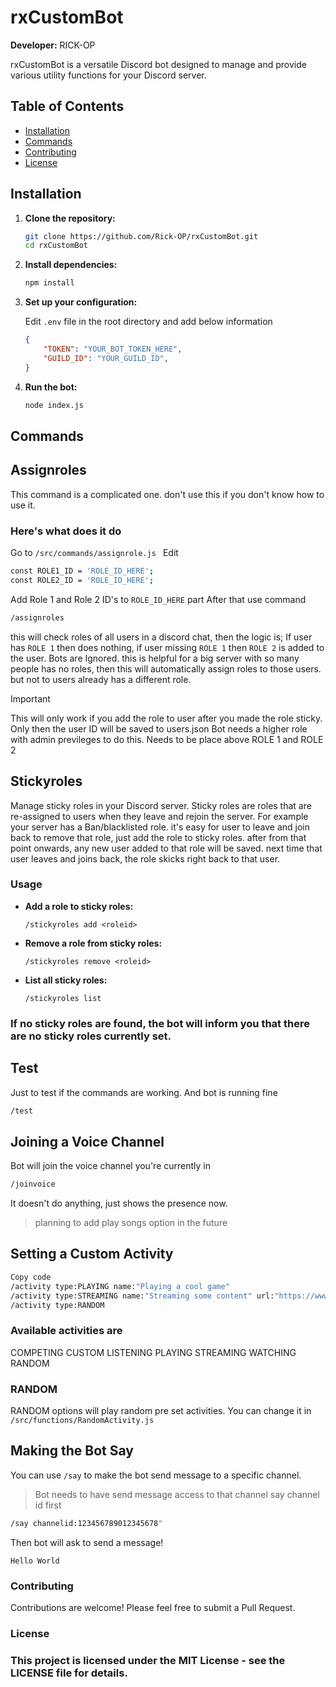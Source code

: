 # rxCustomBot

**Developer:** RICK-OP

rxCustomBot is a versatile Discord bot designed to manage and provide various utility functions for your Discord server.

## Table of Contents

- [Installation](#installation)
- [Commands](#commands)
- [Contributing](#contributing)
- [License](#license)

## Installation

1. **Clone the repository:**

    ```sh
    git clone https://github.com/Rick-OP/rxCustomBot.git
    cd rxCustomBot
    ```

2. **Install dependencies:**

    ```sh
    npm install
    ```

3. **Set up your configuration:**

    Edit `.env` file in the root directory and add below information

    ```json
    {
        "TOKEN": "YOUR_BOT_TOKEN_HERE",
        "GUILD_ID": "YOUR_GUILD_ID",
    }
    ```

4. **Run the bot:**

    ```sh
    node index.js
    ```
## Commands

## Assignroles

This command is a complicated one. don't use this if you don't know how to use it.

### Here's what does it do

Go to `/src/commands/assignrole.js `
Edit 
```sh
const ROLE1_ID = 'ROLE_ID_HERE';
const ROLE2_ID = 'ROLE_ID_HERE';
```
Add Role 1 and Role 2 ID's to `ROLE_ID_HERE` part
After that use command
```sh
/assignroles
```
this will check roles of all users in a discord chat, 
then the logic is;
If user has `ROLE 1` then does nothing, if user missing `ROLE 1` then `ROLE 2` is added to the user. Bots are Ignored.
this is helpful for a big server with so many people has no roles, then this will automatically assign roles to those users. but not to users already has a different role.
> [!IMPORTANT]
> This will only work if you add the role to user after you made the role sticky.
> Only then the user ID will be saved to users.json
> Bot needs a higher role with admin previleges to do this. Needs to be place above ROLE 1 and ROLE 2

## Stickyroles

Manage sticky roles in your Discord server. Sticky roles are roles that are re-assigned to users when they leave and rejoin the server.
For example your server has a Ban/blacklisted role. it's easy for user to leave and join back to remove that role, just add the role to 
sticky roles. after from that point onwards, any new user added to that role will be saved. next time that user leaves and joins back, the 
role skicks right back to that user.

### Usage

- **Add a role to sticky roles:**

    ```
    /stickyroles add <roleid>
    ```

- **Remove a role from sticky roles:**

    ```
    /stickyroles remove <roleid>
    ```

- **List all sticky roles:**

    ```
    /stickyroles list
    ```
### If no sticky roles are found, the bot will inform you that there are no sticky roles currently set.

## Test
Just to test if the commands are working. And bot is running fine
```sh
/test
```

## Joining a Voice Channel
Bot will join the voice channel you're currently in
```sh
/joinvoice
```
It doesn't do anything, just shows the presence now. 
> planning to add play songs option in the future

## Setting a Custom Activity
```sh
Copy code
/activity type:PLAYING name:"Playing a cool game"
/activity type:STREAMING name:"Streaming some content" url:"https://www.youtube.com/watch?v=url"
/activity type:RANDOM
```
### Available activities are

COMPETING
CUSTOM
LISTENING
PLAYING
STREAMING
WATCHING
RANDOM 

### RANDOM

RANDOM options will play random pre set activities.
You can change it in `/src/functions/RandomActivity.js`

## Making the Bot Say
You can use `/say` to make the bot send message to a specific channel. 
> Bot needs to have send message access to that channel
say channel id first
```sh
/say channelid:123456789012345678"
```
Then bot will ask to send a message!
```
Hello World
```

### Contributing
Contributions are welcome! Please feel free to submit a Pull Request.

### License
### This project is licensed under the MIT License - see the LICENSE file for details.
